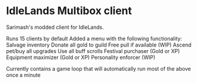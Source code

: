 # IdleLands Multibox client

Sarimash's modded client for IdleLands.

Runs 15 clients by default
Added a menu with the following functionality:
    Salvage inventory
    Donate all gold to guild
    Free pull if available (WIP)
    Ascend pet/buy all upgrades
    Use all buff scrolls
    Festival purchaser (Gold or XP)
    Equipment maximizer (Gold or XP)
    Personality enforcer (WIP)

Currently contains a game loop that will automatically run most of the above once a minute